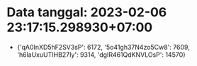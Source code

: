 # Data tanggal: 2023-02-06 23:17:15.298930+07:00

* {'qA0InXD5hF2SV3sP': 6172, '5o41gh37N4zo5Cw8': 7609, 'h6laUxuUTIHB27Iy': 9314, 'dgIR461QdKNVLOsP': 14570}
